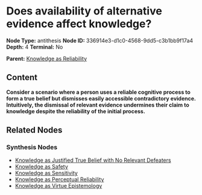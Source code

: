 # Does availability of alternative evidence affect knowledge?

**Node Type:** antithesis
**Node ID:** 336914e3-d1c0-4568-9dd5-c3b1bb9f17a4
**Depth:** 4
**Terminal:** No

**Parent:** [Knowledge as Reliability](knowledge-as-reliability-synthesis-a47f8b1b-8c2b-41b3-b18b-d4d3f230b342.md)

## Content

**Consider a scenario where a person uses a reliable cognitive process to form a true belief but dismisses easily accessible contradictory evidence. Intuitively, the dismissal of relevant evidence undermines their claim to knowledge despite the reliability of the initial process.**

## Related Nodes

### Synthesis Nodes

- [Knowledge as Justified True Belief with No Relevant Defeaters](knowledge-as-justified-true-belief-with-no-relevant-defeaters-synthesis-097d1438-a6c0-41fb-adde-3e8a98181b2b.md)
- [Knowledge as Safety](knowledge-as-safety-synthesis-6b1954c8-56ff-40e0-a856-a02905f4715f.md)
- [Knowledge as Sensitivity](knowledge-as-sensitivity-synthesis-5456a8a5-6f1c-4cfd-b632-8f575305e798.md)
- [Knowledge as Perceptual Reliability](knowledge-as-perceptual-reliability-synthesis-c29b0cf5-f460-43f8-bf31-4fe05b9de577.md)
- [Knowledge as Virtue Epistemology](knowledge-as-virtue-epistemology-synthesis-afaa944b-85b2-4572-8277-29f58e8edcd5.md)
